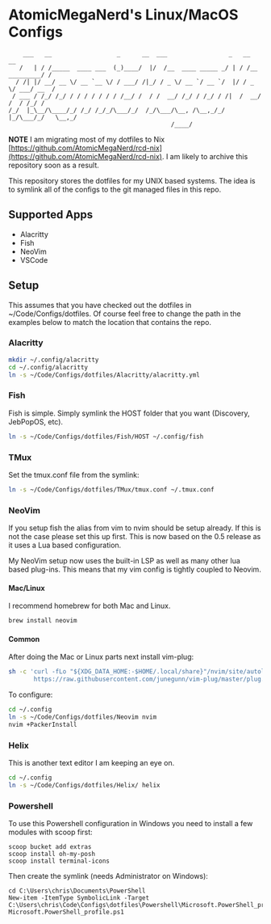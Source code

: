 # AtomicMegaNerd's Linux/MacOS Configs

```
    ___   __                  _      __  ___                 _   __              __
   /   | / /_____  ____ ___  (_)____/  |/  /__  ____ _____ _/ | / /__  _________/ /
  / /| |/ __/ __ \/ __ `__ \/ / ___/ /|_/ / _ \/ __ `/ __ `/  |/ / _ \/ ___/ __  /
 / ___ / /_/ /_/ / / / / / / / /__/ /  / /  __/ /_/ / /_/ / /|  /  __/ /  / /_/ /
/_/  |_\__/\____/_/ /_/ /_/_/\___/_/  /_/\___/\__, /\__,_/_/ |_/\___/_/   \__,_/
                                             /____/
```

**NOTE** I am migrating most of my dotfiles to Nix [https://github.com/AtomicMegaNerd/rcd-nix](https://github.com/AtomicMegaNerd/rcd-nix).
I am likely to archive this repository soon as a result.

This repository stores the dotfiles for my UNIX based systems. The idea is
to symlink all of the configs to the git managed files in this repo.

## Supported Apps

- Alacritty
- Fish
- NeoVim
- VSCode

## Setup

This assumes that you have checked out the dotfiles in ~/Code/Configs/dotfiles.
Of course feel free to change the path in the examples below to match the
location that contains the repo.

### Alacritty

```bash
mkdir ~/.config/alacritty
cd ~/.config/alacritty
ln -s ~/Code/Configs/dotfiles/Alacritty/alacritty.yml
```

### Fish

Fish is simple. Simply symlink the HOST folder that you want (Discovery, JebPopOS, etc).

```bash
ln -s ~/Code/Configs/dotfiles/Fish/HOST ~/.config/fish
```

### TMux

Set the tmux.conf file from the symlink:

```bash
ln -s ~/Code/Configs/dotfiles/TMux/tmux.conf ~/.tmux.conf
```

### NeoVim

If you setup fish the alias from vim to nvim should be setup already. If this
is not the case please set this up first. This is now based on the 0.5 release as
it uses a Lua based configuration.

My NeoVim setup now uses the built-in LSP as well as many other lua based plug-ins. This means
that my vim config is tightly coupled to Neovim.

#### Mac/Linux

I recommend homebrew for both Mac and Linux.

```bash
brew install neovim
```

#### Common

After doing the Mac or Linux parts next install vim-plug:

```bash
sh -c 'curl -fLo "${XDG_DATA_HOME:-$HOME/.local/share}"/nvim/site/autoload/plug.vim --create-dirs \
       https://raw.githubusercontent.com/junegunn/vim-plug/master/plug.vim'
```

To configure:

```bash
cd ~/.config
ln -s ~/Code/Configs/dotfiles/Neovim nvim
nvim +PackerInstall
```

### Helix

This is another text editor I am keeping an eye on.

```bash
cd ~/.config
ln -s ~/Code/Configs/dotfiles/Helix/ helix
```

### Powershell

To use this Powershell configuration in Windows you need to install a few modules with scoop first:

```pwsh
scoop bucket add extras
scoop install oh-my-posh
scoop install terminal-icons
```

Then create the symlink (needs Administrator on Windows):

```pwsh
cd C:\Users\chris\Documents\PowerShell
New-item -ItemType SymbolicLink -Target C:\Users\chris\Code\Configs\dotfiles\Powershell\Microsoft.PowerShell_profile.ps1 Microsoft.PowerShell_profile.ps1
```
